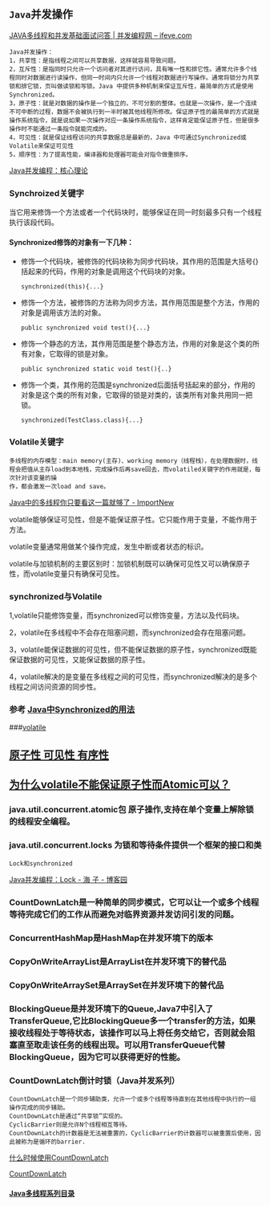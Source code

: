 ## `Java`并发操作

[JAVA多线程和并发基础面试问答 \| 并发编程网 – ifeve\.com](http://ifeve.com/java-multi-threading-concurrency-interview-questions-with-answers/)

	Java并发操作：
	1，共享性：是指线程之间可以共享数据，这样就容易导致问题。
	2，互斥性：是指同时只允许一个访问者对其进行访问，具有唯一性和排它性。通常允许多个线程同时对数据进行读操作，但同一时间内只允许一个线程对数据进行写操作。通常将锁分为共享锁和排它锁，页叫做读锁和写锁。Java 中提供多种机制来保证互斥性，最简单的方式是使用Synchronized。
	3，原子性：就是对数据的操作是一个独立的，不可分割的整体。也就是一次操作，是一个连续不可中断的过程，数据不会被执行到一半时被其他线程所修改。保证原子性的最简单的方式就是操作系统指令，就是说如果一次操作对应一条操作系统指令，这样肯定能保证原子性，但是很多操作时不能通过一条指令就能完成的。
	4，可见性：就是保证线程访问的共享数据总是最新的，Java 中可通过Synchronized或Volatile来保证可见性
	5，顺序性：为了提高性能，编译器和处理器可能会对指令做重排序。
	

[Java并发编程：核心理论](https://mp.weixin.qq.com/s?__biz=MzIxNjA5MTM2MA==&mid=2652432605&idx=1&sn=e15d540a048756934b388db29d517532&scene=21#wechat_redirect)
	


### Synchroized关键字
当它用来修饰一个方法或者一个代码块时，能够保证在同一时刻最多只有一个线程执行该段代码。
#### Synchronized修饰的对象有一下几种：
- 修饰一个代码块，被修饰的代码块称为同步代码块，其作用的范围是大括号{}括起来的代码，作用的对象是调用这个代码块的对象。

	`synchronized(this){...}`

- 修饰一个方法，被修饰的方法称为同步方法，其作用范围是整个方法，作用的对象是调用该方法的对象。

	`public synchronized void test(){...}`

- 修饰一个静态的方法，其作用范围是整个静态方法，作用的对象是这个类的所有对象，它取得的锁是对象。

	`public synchronized static void test(){..}`
- 修饰一个类，其作用的范围是synchronized后面括号括起来的部分，作用的对象是这个类的所有对象，它取得的锁是对类的，该类所有对象共用同一把锁。

	`synchronized(TestClass.class){...}`



### Volatile关键字

	多线程的内存模型：main memory(主存)、working memory（线程栈），在处理数据时，线程会把值从主存load到本地栈，完成操作后再save回去，而volatiled关键字的作用就是，每次针对该变量的操
	作，都会激发一次load and save。
[Java中的多线程你只要看这一篇就够了 \- ImportNew](http://www.importnew.com/21089.html)

volatile能够保证可见性，但是不能保证原子性。它只能作用于变量，不能作用于方法。

volatile变量通常用做某个操作完成，发生中断或者状态的标识。

volatile与加锁机制的主要区别时：加锁机制既可以确保可见性又可以确保原子性，而volatile变量只有确保可见性。


### synchronized与Volatile
1,volatile只能修饰变量，而synchronized可以修饰变量，方法以及代码块。

2，volatile在多线程中不会存在阻塞问题，而synchronized会存在阻塞问题。

3，volatile能保证数据的可见性，但不能保证数据的原子性，synchronized既能保证数据的可见性，又能保证数据的原子性。

4，volatile解决的是变量在多线程之间的可见性，而synchronized解决的是多个线程之间访问资源的同步性。

### 参考 [Java中Synchronized的用法](http://blog.csdn.net/luoweifu/article/details/46613015)
###[volatile](http://www.cnblogs.com/MOBIN/p/5407965.html)



## [原子性 可见性 有序性](https://my.oschina.net/wangnian/blog/668490)

## [为什么volatile不能保证原子性而Atomic可以？](http://www.cnblogs.com/Mainz/p/3556430.html)


### java.util.concurrent.atomic包  原子操作,支持在单个变量上解除锁的线程安全编程。

### java.util.concurrent.locks 为锁和等待条件提供一个框架的接口和类
	Lock和synchronized
[Java并发编程：Lock \- 海 子 \- 博客园](http://www.cnblogs.com/dolphin0520/p/3923167.html)

### CountDownLatch是一种简单的同步模式，它可以让一个或多个线程等待完成它们的工作从而避免对临界资源并发访问引发的问题。

### ConcurrentHashMap是HashMap在并发环境下的版本

### CopyOnWriteArrayList是ArrayList在并发环境下的替代品

### CopyOnWriteArraySet是ArraySet在并发环境下的替代品

### BlockingQueue是并发环境下的Queue,Java7中引入了TransferQueue,它比BlockingQueue多一个transfer的方法，如果接收线程处于等待状态，该操作可以马上将任务交给它，否则就会阻塞直至取走该任务的线程出现。可以用TransferQueue代替BlockingQueue，因为它可以获得更好的性能。

### CountDownLatch倒计时锁（Java并发系列）
	CountDownLatch是一个同步辅助类，允许一个或多个线程等待直到在其他线程中执行的一组操作完成的同步辅助。
	CountDownLatch是通过“共享锁”实现的。
	CyclicBarrier则是允许N个线程相互等待。
	CountDownLatch的计数器是无法被重置的，CyclicBarrier的计数器可以被重置后使用，因此被称为是循环的barrier.

[什么时候使用CountDownLatch](http://www.importnew.com/15731.html)

[CountDownLatch](http://www.cnblogs.com/skywang12345/p/3533887.html)


#### [Java多线程系列目录](http://www.cnblogs.com/skywang12345/p/java_threads_category.html)
